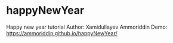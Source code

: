 # happyNewYear
Happy new year tutorial
Author: Xamidullayev Ammoriddin
Demo: https://ammoriddin.github.io/happyNewYear/
